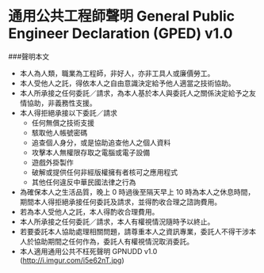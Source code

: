 通用公共工程師聲明 General Public Engineer Declaration (GPED) v1.0
=========================================================================

###聲明本文
- 本人為人類，職業為工程師，非好人，亦非工具人或廉價勞工。
- 本人受他人之託，得依本人之自由意識決定給予他人適當之技術協助。
- 本人所承接之任何委託／請求，為本人基於本人與委託人之關係決定給予之友情協助，非義務性支援。
- 本人得拒絕承接以下委託／請求
  - 任何無償之技術支援
  - 駭取他人帳號密碼
  - 追查個人身分，或是協助追查他人之個人資料
  - 攻擊本人無權限存取之電腦或電子設備
  - 遊戲外掛製作
  - 破解或提供任何非經版權擁有者核可之應用程式
  - 其他任何違反中華民國法律之行為
- 為確保本人之生活品質，晚上 0 時過後至隔天早上 10 時為本人之休息時間，期間本人得拒絕承接任何委託及請求，並得酌收合理之諮詢費用。
- 若為本人受他人之託，本人得酌收合理費用。
- 本人所承接之任何委託／請求，本人有權視情況隨時予以終止。
- 若要委託本人協助處理相關問題，請尊重本人之資訊專業，委託人不得干涉本人於協助期間之任何作為，委託人有權視情況取消委託。
- 本人適用通用公共不枉死聲明 GPNUDD v1.0 (http://i.imgur.com/i5e62nT.jpg)
